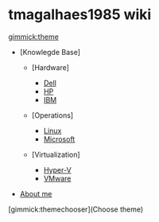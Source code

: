 # tmagalhaes1985 wiki

[gimmick:theme](cosmo)

* [Knowlegde Base]

  * [Hardware]
    * [Dell](pages/kb/dell.md)
    * [HP](pages/kb/hp.md)
    * [IBM](pages/kb/ibm.md)

  * [Operations]
    * [Linux](pages/kb/linux.md)
    * [Microsoft](pages/kb/microsoft.md)

  * [Virtualization]
    * [Hyper-V](pages/kb/hv.md)
    * [VMware](pages/kb/vmware.md)

* [About me](pages/about.md)

[gimmick:themechooser](Choose theme)
